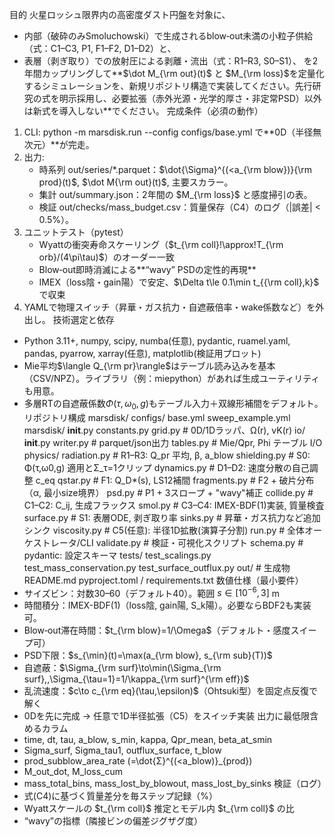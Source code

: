 目的 火星ロッシュ限界内の高密度ダスト円盤を対象に、
* 内部（破砕のみSmoluchowski）で生成されるblow‑out未満の小粒子供給（式：C1–C3, P1, F1–F2, D1–D2）と、
* 表層（剥ぎ取り）での放射圧による剥離・流出（式：R1–R3, S0–S1）、 を2年間カップリングして**$\dot M_{\rm out}(t)$ と $M_{\rm loss}$を定量化するシミュレーションを、新規リポジトリ構造で実装してください。先行研究の式を明示採用し、必要拡張（赤外光源・光学的厚さ・非定常PSD）以外は新式を導入しない**でください。
完成条件（必須の動作）
1. CLI: python -m marsdisk.run --config configs/base.yml で**0D（半径無次元）**が完走。
2. 出力:
    * 時系列 out/series/*.parquet：$\dot{\Sigma}^{(<a_{\rm blow})}{\rm prod}(t)$, $\dot M{\rm out}(t)$, 主要スカラー。
    * 集計 out/summary.json：2年間の $M_{\rm loss}$ と感度掃引の表。
    * 検証 out/checks/mass_budget.csv：質量保存（C4）のログ（|誤差| < 0.5%）。
3. ユニットテスト（pytest）
    * Wyattの衝突寿命スケーリング（$t_{\rm coll}!\approx!T_{\rm orb}/(4\pi\tau)$）のオーダー一致
    * Blow‑out即時消滅による**“wavy” PSDの定性的再現**
    * IMEX（loss陰・gain陽）で安定、$\Delta t\le 0.1\min t_{{\rm coll},k}$ で収束
4. YAMLで物理スイッチ（昇華・ガス抗力・自遮蔽倍率・wake係数など）を外出し。
技術選定と依存
* Python 3.11+, numpy, scipy, numba(任意), pydantic, ruamel.yaml, pandas, pyarrow, xarray(任意), matplotlib(検証用プロット)
* Mie平均$\langle Q_{\rm pr}\rangle$はテーブル読み込みを基本（CSV/NPZ）。ライブラリ（例：miepython）があれば生成ユーティリティも用意。
* 多層RTの自遮蔽係数$\Phi(\tau,\omega_0,g)$もテーブル入力＋双線形補間をデフォルト。
リポジトリ構成
marsdisk/
  configs/
    base.yml
    sweep_example.yml
  marsdisk/
    __init__.py
    constants.py
    grid.py                  # 0D/1Dラッパ、Ω(r), vK(r)
    io/
      __init__.py
      writer.py              # parquet/json出力
      tables.py              # Mie/Qpr, Phi テーブル I/O
    physics/
      radiation.py           # R1–R3: Q_pr 平均, β, a_blow
      shielding.py           # S0: Φ(τ,ω0,g) 適用とΣ_τ=1クリップ
      dynamics.py            # D1–D2: 速度分散の自己調整 c_eq
      qstar.py               # F1: Q_D*(s), LS12補間
      fragments.py           # F2 + 破片分布（α, 最小size境界）
      psd.py                 # P1 + 3スロープ + "wavy"補正
      collide.py             # C1–C2: C_ij, 生成フラックス
      smol.py                # C3–C4: IMEX-BDF(1)実装, 質量検査
      surface.py             # S1: 表層ODE, 剥ぎ取り率
      sinks.py               # 昇華・ガス抗力など追加シンク
      viscosity.py           # C5(任意): 半径1D拡散(演算子分割)
    run.py                   # 全体オーケストレータ/CLI
    validate.py              # 検証・可視化スクリプト
    schema.py                # pydantic: 設定スキーマ
  tests/
    test_scalings.py
    test_mass_conservation.py
    test_surface_outflux.py
  out/   # 生成物
  README.md
  pyproject.toml / requirements.txt
数値仕様（最小要件）
* サイズビン：対数30–60（デフォルト40）。範囲 $s\in[10^{-6},3]$ m
* 時間積分：IMEX-BDF(1)（loss陰, gain陽, S_k陽）。必要ならBDF2も実装可。
* Blow‑out滞在時間：$t_{\rm blow}=1/\Omega$（デフォルト・感度スイープ可）
* PSD下限：$s_{\min}(t)=\max(a_{\rm blow}, s_{\rm sub}(T))$
* 自遮蔽：$\Sigma_{\rm surf}\to\min(\Sigma_{\rm surf},,\Sigma_{\tau=1}=1/\kappa_{\rm surf}^{\rm eff})$
* 乱流速度：$c\to c_{\rm eq}(\tau,\epsilon)$（Ohtsuki型）を固定点反復で解く
* 0Dを先に完成 → 任意で1D半径拡張（C5）をスイッチ実装
出力に最低限含めるカラム
* time, dt, tau, a_blow, s_min, kappa, Qpr_mean, beta_at_smin
* Sigma_surf, Sigma_tau1, outflux_surface, t_blow
* prod_subblow_area_rate (=\dot{Σ}^{(<a_blow)}_{prod})
* M_out_dot, M_loss_cum
* mass_total_bins, mass_lost_by_blowout, mass_lost_by_sinks
検証（ログ）
* 式(C4)に基づく質量差分を毎ステップ記録（%）
* Wyattスケールの $t_{\rm coll}$ 推定とモデル内 $t_{\rm coll}$ の比
* “wavy”の指標（隣接ビンの偏差ジグザグ度）
